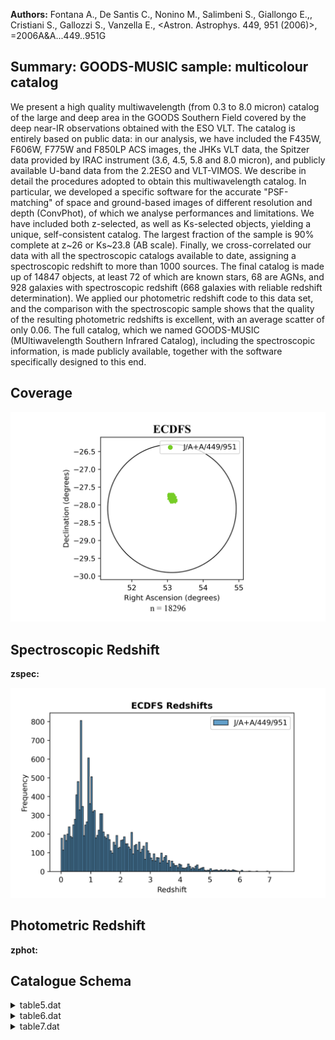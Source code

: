 **Authors:** Fontana A., De Santis C., Nonino M., Salimbeni S., Giallongo E.,, Cristiani S., Gallozzi S., Vanzella E., <Astron. Astrophys. 449, 951 (2006)>, =2006A&A...449..951G

## Summary: GOODS-MUSIC sample: multicolour catalog 

We present a high quality multiwavelength (from 0.3 to 8.0 micron) catalog of the large and deep area in the GOODS Southern Field covered by the deep near-IR observations obtained with the ESO VLT. The catalog is entirely based on public data: in our analysis, we have included the F435W, F606W, F775W and F850LP ACS images, the JHKs VLT data, the Spitzer data provided by IRAC instrument (3.6, 4.5, 5.8 and 8.0 micron), and publicly available U-band data from the 2.2ESO and VLT-VIMOS. We describe in detail the procedures adopted to obtain this multiwavelength catalog. In particular, we developed a specific software for the accurate "PSF-matching" of space and ground-based images of different resolution and depth (ConvPhot), of which we analyse performances and limitations. We have included both z-selected, as well as Ks-selected objects, yielding a unique, self-consistent catalog. The largest fraction of the sample is 90% complete at z~26 or Ks~23.8 (AB scale). Finally, we cross-correlated our data with all the spectroscopic catalogs available to date, assigning a spectroscopic redshift to more than 1000 sources. The final catalog is made up of 14847 objects, at least 72 of which are known stars, 68 are AGNs, and 928 galaxies with spectroscopic redshift (668 galaxies with reliable redshift determination). We applied our photometric redshift code to this data set, and the comparison with the spectroscopic sample shows that the quality of the resulting photometric redshifts is excellent, with an average scatter of only 0.06. The full catalog, which we named GOODS-MUSIC (MUltiwavelength Southern Infrared Catalog), including the spectroscopic information, is made publicly available, together with the software specifically designed to this end.
## Coverage
![image](https://raw.githubusercontent.com/joshgithubbin/Sherlock-DDF/refs/heads/main/Catalogue%20Plotting/Catalogues/J-A+A-449-951/Subcatalogues/ECDFS/Plots/fieldcover.png)
## Spectroscopic Redshift 
 
**zspec:**  
 

![image](https://raw.githubusercontent.com/joshgithubbin/Sherlock-DDF/refs/heads/main/Catalogue%20Plotting/Catalogues/J-A+A-449-951/Subcatalogues/ECDFS/Plots/zspec.png)
## Photometric Redshift 
 
**zphot:**  
 

## Catalogue Schema

<details>
<summary>table5.dat</summary>

| Bytes   | Format   | Units     | Label       | Explanations                                                  |
|:--------|:---------|:----------|:------------|:--------------------------------------------------------------|
| 1- 5    | I5       | ---       | Seq         | Identification number                                         |
| 7- 15   | F9.6     | deg       | RAdeg       | Right ascension, in decimal degrees (J2000)                   |
| 17- 26  | F10.6    | deg       | DEdeg       | Declination, in decimal degrees (J2000)                       |
| 28- 33  | F6.3     | ---       | zspec       | ?=-1.0 Spectroscopic Redshift                                 |
| 35- 43  | A9       | ---       | SpClass     | Spectroscopic class (1)                                       |
| 45- 54  | A10      | ---       | r_SpClass   | Spectroscopic Catalog (2)                                     |
| 56- 57  | I2       | ---       | q_zspec     | ?=99 Quality of Spectroscopic Redshift (3)                    |
| 59- 64  | F6.3     | ---       | zphot       | ?=-1.0 Photometric redshift                                   |
| 66      | I1       | ---       | POS         | Position flag (4)                                             |
| 68      | I1       | ---       | star        | Star flag (5)                                                 |
| 70      | I1       | ---       | AGN         | AGN flag (6)                                                  |
| 72- 77  | F6.3     | ---       | zlim        | z band magnitude limit (7)                                    |
| 79- 84  | F6.3     | mag       | kslim       | Ks band magnitude limit (8)                                   |
| 86- 90  | F5.3     | ---       | S/G         | Star-galaxy classifier of SExtractor                          |
| 0       | for      | galaxy,   | 1           | for star)                                                     |
| 0       | =        | Vanzella  | et          | al., 2005, Cat. <J/A+A/434/53>                                |
| 20      | =        | Mignoli   | et          | al., 2005, Cat. <J/A+A/437/883>                               |
| 17      | =        | Wolf      | et          | al., 2004A&A...421..913W, Cat. <II/253>                       |
| 0       | =        | very      | good        | 1 = good                                                      |
| 2       | =        | uncertain | 3           | = bad quality                                                 |
| 99      | =        | not       | available   | Note (4): Position flag  as follows:                          |
| 1       | =        | inside    | GOODS-MUSIC | area                                                          |
| 0       | =        | outside   | GOODS-MUSIC | area                                                          |
| 1       | =        | probable  | star        | 0 = no star (A galaxy should have star flag=0 and AGN flag=0) |
| 1       | =        | probable  | AGN         | 0 = no AGN (A galaxy should have star flag=0 and AGN flag=0)  |

**Note**: Spectroscopic classification as follows:
      GALAXY = galaxy
       EARLY = early-type galaxy
    EMISSION = late-type galaxy
   COMPOSITE = early+late type galaxy
         AGN = Active Galactic Nucleus
        STAR = star
     UNKNOWN = spectrum not available
Note (2): Reference spectroscopic catalog as follows:
   GOODSV1.0 = Vanzella et al., 2005, Cat. <J/A+A/434/53>
         K20 = Mignoli et al., 2005, Cat. <J/A+A/437/883>
    CXO-CDFS = Szokoly et al., 2004, Cat. <J/ApJS/155/271>
        VVDS = Le Fevre et al., 2004A&A...428..1043L
      MASTER = http://www.eso.org/science/goods/spectroscopy/CDFS_Mastercat/
       LCIRS = Doherty et al., 2005MNRAS.361..525D
    COMBO-17 = Wolf et al., 2004A&A...421..913W, Cat. <II/253>
       DADDI = Daddi et al., 2005ApJ...626..680D
         SIC = Cristiani et al., 2000A&A...359..489C
     UNKNOWN = spectrum not available.
Note (3): Quality of spectroscopic redshift as follows:
      0 = very good
      1 = good
      2 = uncertain
      3 = bad quality
     99 = not available
Note (4): Position flag  as follows:
      1 = inside  GOODS-MUSIC area
      0 = outside GOODS-MUSIC area
Note (5): Star flag on the basis of spectroscopy, morphology, 
          and BzK colours as follows:
      1 = probable star
      0 = no star (A galaxy should have star flag=0 and AGN flag=0)
Note (6): AGN flag, based only on spectroscopy, as follows:
      1 = probable AGN
      0 = no AGN (A galaxy should have star flag=0 and AGN flag=0)
Note (7): Magnitude limit in the z band in 1arcsec^2^ and at S/N=1.
Note (8): Magnitude limit in the Ks band in 1arcsec^2^ and at S/N=1.

</details>

<details>
<summary>table6.dat</summary>

| Bytes   | Format   | Units   | Label     | Explanations                                     |
|:--------|:---------|:--------|:----------|:-------------------------------------------------|
| 1- 5    | I5       | ---     | Seq       | Identification number                            |
| 7       | A1       | ---     | l_U35mag  | Limit flag on U35mag                             |
| 8- 13   | F6.3     | mag     | U35mag    | ?=99.000 U35 magnitude, in AB photometric system |
| 15      | A1       | ---     | l_U38mag  | Limit flag on U38mag                             |
| 16- 21  | F6.3     | mag     | U38mag    | ?=99.000 U38 magnitude, in AB photometric system |
| 23      | A1       | ---     | l_UVIMmag | Limit flag on UVIMmag                            |
| 24- 29  | F6.3     | mag     | UVIMmag   | ?=99.000 U-VIMOS magnitude, in AB                |
| 31      | A1       | ---     | l_Bmag    | Limit flag on Bmag                               |
| 32- 37  | F6.3     | mag     | Bmag      | ?=99.000 B magnitude, in AB photometric system   |
| 39      | A1       | ---     | l_Vmag    | Limit flag on Vmag                               |
| 40- 45  | F6.3     | mag     | Vmag      | ?=99.000 V magnitude, in AB photometric system   |
| 47      | A1       | ---     | l_imag    | Limit flag on imag                               |
| 48- 53  | F6.3     | mag     | imag      | ?=99.000 i magnitude, in AB photometric system   |
| 55      | A1       | ---     | l_zmag    | Limit flag on zmag                               |
| 56- 61  | F6.3     | mag     | zmag      | ?=99.000 z magnitude, in AB photometric system   |
| 63- 68  | F6.3     | mag     | e_U35mag  | ?=99.000 U35 magnitude error                     |
| 70- 75  | F6.3     | mag     | e_U38mag  | ?=99.000 U38 magnitude error                     |
| 77- 82  | F6.3     | mag     | e_UVIMmag | ?=99.000 U-VIMOS magnitude error                 |
| 84- 89  | F6.3     | mag     | e_Bmag    | ?=99.000 B magnitude error                       |
| 91- 96  | F6.3     | mag     | e_Vmag    | ?=99.000 V magnitude error                       |
| 98-103  | F6.3     | mag     | e_imag    | ?=99.000 i magnitude error                       |
| 105-110 | F6.3     | mag     | e_zmag    | ?=99.000 z magnitude error                       |
</details>

<details>
<summary>table7.dat</summary>

| Bytes   | Format   | Units   | Label     | Explanations                                    |
|:--------|:---------|:--------|:----------|:------------------------------------------------|
| 1- 5    | I5       | ---     | Seq       | Identification number                           |
| 7       | A1       | ---     | l_Jmag    | Limit flag on Jmag                              |
| 8- 13   | F6.3     | mag     | Jmag      | ?=99.000 J magnitude, in AB photometric system  |
| 15      | A1       | ---     | l_Hmag    | Limit flag on Hmag                              |
| 16- 21  | F6.3     | mag     | Hmag      | ?=99.000 H magnitude, in AB photometric system  |
| 23      | A1       | ---     | l_Ksmag   | Limit flag on Ksmag                             |
| 24- 29  | F6.3     | mag     | Ksmag     | ?=99.000 Ks magnitude, in AB photometric system |
| 31      | A1       | ---     | l_IR36mag | Limit flag on IR36mag                           |
| 32- 37  | F6.3     | mag     | IR36mag   | ?=99.000 IRAC 3.6{mu}m magnitude,               |
| 39      | A1       | ---     | l_IR45mag | Limit flag on IR45mag                           |
| 40- 45  | F6.3     | mag     | IR45mag   | ?=99.000 IRAC 4.5{mu}m magnitude,               |
| 47      | A1       | ---     | l_IR58mag | Limit flag on IR58mag                           |
| 48- 53  | F6.3     | mag     | IR58mag   | ?=99.000 IRAC 5.8{mu}m magnitude,               |
| 55      | A1       | ---     | l_IR80mag | Limit flag on IR80mag                           |
| 56- 61  | F6.3     | mag     | IR80mag   | ?=99.000 IRAC 8.0{mu}m magnitude,               |
| 63- 68  | F6.3     | mag     | e_Jmag    | ?=99.000 J magnitude error                      |
| 70- 75  | F6.3     | mag     | e_Hmag    | ?=99.000 H magnitude error                      |
| 77- 82  | F6.3     | mag     | e_Ksmag   | ?=99.000 Ks magnitude error                     |
| 84- 89  | F6.3     | mag     | e_IR36mag | ?=99.000 IRAC 3.6 micron magnitude error        |
| 91- 96  | F6.3     | mag     | e_IR45mag | ?=99.000 IRAC 4.5 micron magnitude error        |
| 98-103  | F6.3     | mag     | e_IR58mag | ?=99.000 IRAC 5.8 micron magnitude error        |
| 105-110 | F6.3     | mag     | e_IR80mag | ?=99.000 IRAC 8.0 micron magnitude error        |
</details>
